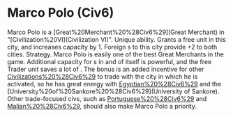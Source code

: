 # Marco Polo (Civ6)

Marco Polo is a [Great%20Merchant%20%28Civ6%29](Great Merchant) in "[Civilization%20VI](Civilization VI)".
Unique ability.
Grants a free unit in this city, and increases capacity by 1. Foreign s to this city provide +2 to both cities.
Strategy.
Marco Polo is easily one of the best Great Merchants in the game. Additional capacity for s in and of itself is powerful, and the free Trader unit saves a lot of . The bonus is an added incentive for other [Civilizations%20%28Civ6%29](civilizations) to trade with the city in which he is activated, so he has great energy with [Egyptian%20%28Civ6%29](Egypt) and the [University%20of%20Sankore%20%28Civ6%29](University of Sankore). Other trade-focused civs, such as [Portuguese%20%28Civ6%29](Portugal) and [Malian%20%28Civ6%29](Mali), should also make Marco Polo a priority.
